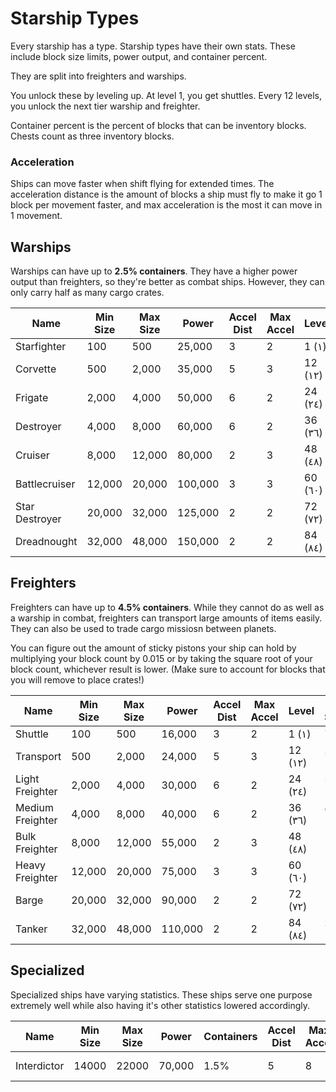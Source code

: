 # Starship Types
Every starship has a type.
Starship types have their own stats.
These include block size limits, power output, and container percent.

They are split into freighters and warships.

You unlock these by leveling up. At level 1, you get shuttles.
Every 12 levels, you unlock the next tier warship and freighter.

Container percent is the percent of blocks that can be inventory blocks.
Chests count as three inventory blocks.

### Acceleration
Ships can move faster when shift flying for extended times.
The acceleration distance is the amount of blocks a ship must fly
to make it go 1 block per movement faster, and max acceleration is
the most it can move in 1 movement.

## Warships
Warships can have up to **2.5% containers**.
They have a higher power output than freighters, so they're better as combat ships.
However, they can only carry half as many cargo crates.

| Name           | Min Size | Max Size | Power   | Accel Dist | Max Accel | Level   |
|----------------|----------|----------|---------|------------|-----------|---------|
| Starfighter    | 100      | 500      | 25,000  | 3          | 2         | 1 (١)   |
| Corvette       | 500      | 2,000    | 35,000  | 5          | 3         | 12 (١٢) |
| Frigate        | 2,000    | 4,000    | 50,000  | 6          | 2         | 24 (٢٤) |
| Destroyer      | 4,000    | 8,000    | 60,000  | 6          | 2         | 36 (٣٦) |
| Cruiser        | 8,000    | 12,000   | 80,000  | 2          | 3         | 48 (٤٨) |
| Battlecruiser  | 12,000   | 20,000   | 100,000 | 3          | 3         | 60 (٦٠) |
| Star Destroyer | 20,000   | 32,000   | 125,000 | 2          | 2         | 72 (٧٢) | 
| Dreadnought    | 32,000   | 48,000   | 150,000 | 2          | 2         | 84 (٨٤) |

## Freighters
Freighters can have up to **4.5% containers**.
While they cannot do as well as a warship in combat, freighters can transport large amounts of items easily.
They can also be used to trade cargo missiosn between planets. 

You can figure out the amount of sticky pistons your ship can hold by multiplying your block count by 0.015 or by taking the square root of your block count, whichever result is lower. (Make sure to account for blocks that you will remove to place crates!)

| Name             | Min Size | Max Size | Power   | Accel Dist | Max Accel | Level   | Max Stickies |
|------------------|----------|----------|---------|------------|-----------|---------|--------------|
| Shuttle          | 100      | 500      | 16,000  | 3          | 2         | 1 (١)   | 7            |
| Transport        | 500      | 2,000    | 24,000  | 5          | 3         | 12 (١٢) | 29 (+22)     |
| Light Freighter  | 2,000    | 4,000    | 30,000  | 6          | 2         | 24 (٢٤) | 59 (+30)     |
| Medium Freighter | 4,000    | 8,000    | 40,000  | 6          | 2         | 36 (٣٦) | 88 (+29)     |
| Bulk Freighter   | 8,000    | 12,000   | 55,000  | 2          | 3         | 48 (٤٨) | 109 (+21)    |
| Heavy Freighter  | 12,000   | 20,000   | 75,000  | 3          | 3         | 60 (٦٠) | 140 (+31)    |
| Barge            | 20,000   | 32,000   | 90,000  | 2          | 2         | 72 (٧٢) | 178 (+38)    |
| Tanker           | 32,000   | 48,000   | 110,000 | 2          | 2         | 84 (٨٤) | 218 (+40)    |

## Specialized

Specialized ships have varying statistics. These ships serve one purpose extremely well while also having it's other statistics lowered accordingly.

| Name        | Min Size | Max Size | Power   | Containers | Accel Dist | Max Accel | Level   | Specialization |
|-------------|----------|----------|---------|------------|------------|-----------|---------|----------------|
| Interdictor | 14000    | 22000    | 70,000  | 1.5%       | 5          | 8         | 50 (٥٠) | Mass Shadows   |
